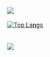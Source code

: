 <picture>
  <source
    srcset="https://github-readme-stats.vercel.app/api?username=anuraghazra&show_icons=true&theme=great-gatsby"
    media="(prefers-color-scheme: dark)"
  />
  <source
    srcset="https://github-readme-stats.vercel.app/api?username=anuraghazra&show_icons=true"
    media="(prefers-color-scheme: dark), (prefers-color-scheme: no-preference)"
  />
  <img src="https://github-readme-stats.vercel.app/api?username=anuraghazra&show_icons=true" />
</picture>
<br></br>
<div style="width: 200px;">
<a href="https://github.com/SeuPerfilAqui/github-readme-stats">
  <img src="https://github-readme-stats.vercel.app/api/top-langs/?username=SeuPerfilAqui&langs_count=8" alt="Top Langs" />
</a>
</div>
<br></br>
<a href="mailto:bryan.nascimento12@escola.pr.gov.br">
<img src="https://img.shields.io/badge/Gmail-D14836?style=for-the-badge&logo=gmail&logoColor=white"/>
</a>

